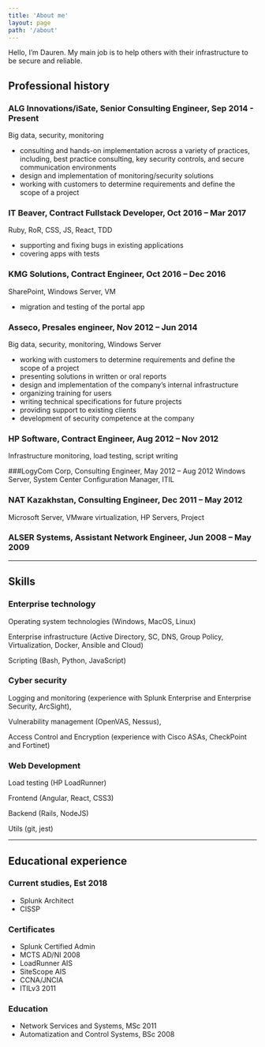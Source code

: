 ```yaml
---
title: 'About me'
layout: page
path: '/about'
---
```


Hello, I’m Dauren. My main job is to help others with their infrastructure to be secure and reliable.

## Professional history

### ALG Innovations/iSate, Senior Consulting Engineer, Sep 2014 - Present

Big data, security, monitoring

- consulting and hands-on implementation across a variety of practices, including, best practice consulting, key security controls, and secure communication environments
- design and implementation of monitoring/security solutions
- working with customers to determine requirements and define the scope of a project

### IT Beaver, Contract Fullstack Developer, Oct 2016 – Mar 2017

Ruby, RoR, CSS, JS, React, TDD

- supporting and fixing bugs in existing applications
- covering apps with tests

### KMG Solutions, Contract Engineer, Oct 2016 – Dec 2016

SharePoint, Windows Server, VM

- migration and testing of the portal app

### Asseco, Presales engineer, Nov 2012 – Jun 2014

Big data, security, monitoring, Windows Server

- working with customers to determine requirements and define the scope of a project
- presenting solutions in written or oral reports
- design and implementation of the company’s internal infrastructure
- organizing training for users
- writing technical specifications for future projects
- providing support to existing clients
- development of security competence at the company

### HP Software, Contract Engineer, Aug 2012 – Nov 2012

Infrastructure monitoring, load testing, script writing

###LogyCom Corp, Consulting Engineer, May 2012 – Aug 2012
Windows Server, System Center Configuration Manager, ITIL

### NAT Kazakhstan, Consulting Engineer, Dec 2011 – May 2012

Microsoft Server, VMware virtualization, HP Servers, Project

### ALSER Systems, Assistant Network Engineer, Jun 2008 – May 2009

---

## Skills

<div class="row">
  <div class="col-3">
  <h3>Enterprise technology</h3>

Operating system technologies (Windows, MacOS, Linux)

Enterprise infrastructure (Active Directory, SC, DNS, Group Policy, Virtualization, Docker, Ansible and Cloud)

Scripting (Bash, Python, JavaScript)

  </div>

  <div class="col-3">
  <h3>Cyber security</h3>

Logging and monitoring (experience with Splunk Enterprise and Enterprise Security, ArcSight),

Vulnerability management (OpenVAS, Nessus),

Access Control and Encryption (experience with Cisco ASAs, CheckPoint and Fortinet)

  </div>

  <div class="col-3">
  <h3>Web Development</h3>

Load testing (HP LoadRunner)

Frontend (Angular, React, CSS3)

Backend (Rails, NodeJS)

Utils (git, jest)

  </div>
</div>

---

## Educational experience

<div class="row">
  <div class="col-3">
  <h3>Current studies, Est 2018</h3>
  <ul>
    <li>Splunk Architect</li>
    <li>CISSP</li>
  </ul>
  </div>
  <div class="col-3">
  <h3>Certificates</h3>
    <ul>
      <li>Splunk Certified Admin</li>
      <li>MCTS AD/NI 2008</li>
      <li>LoadRunner AIS</li>
      <li>SiteScope AIS</li>
      <li>CCNA/JNCIA</li>
      <li>ITILv3 2011</li>
    </ul>
  </div>
  <div class="col-3">
    <h3>Education</h3>
    <ul>
      <li>Network Services and Systems, MSc 2011</li>
      <li>Automatization and Control Systems, BSc 2008</li>
    </ul>
  </div>
</div>
